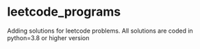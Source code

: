 # leetcode_programs
Adding solutions for leetcode problems. All solutions are coded in python=3.8 or higher version

